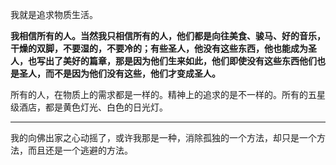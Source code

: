 我就是追求物质生活。

**我相信所有的人。当然我只相信所有的人，他们都是向往美食、骏马、好的音乐，干燥的双脚，不要湿的，不要冷的；有些圣人，他没有这些东西，他也能成为圣人，也写出了美好的篇章，那是因为他们生来如此，他们即使没有这些东西他们也是圣人，而不是因为他们没有这些，他们才变成圣人。**

所有的人，在物质上的需求都是一样的。精神上的追求的是不一样的。所有的五星级酒店，都是黄色灯光、白色的日光灯。

-----
我的向佛出家之心动摇了，或许我那是一种，消除孤独的一个方法，却只是一个方法，而且还是一个逃避的方法。
